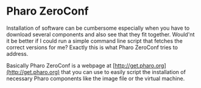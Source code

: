 # Pharo ZeroConf

Installation of software can be cumbersome especially when you have to download several components and also see that they fit together. Would'nt it be better if I could run a simple command line script that fetches the correct versions for me? Exactly this is what Pharo ZeroConf tries to address.   
  
Basically Pharo ZeroConf is a webpage at [http://get.pharo.org](http://get.pharo.org) that you can use to easily script the installation of necessary Pharo components like the image file or the virtual machine.

